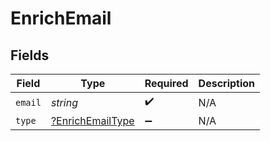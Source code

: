 # EnrichEmail


## Fields

| Field                                                      | Type                                                       | Required                                                   | Description                                                |
| ---------------------------------------------------------- | ---------------------------------------------------------- | ---------------------------------------------------------- | ---------------------------------------------------------- |
| `email`                                                    | *string*                                                   | :heavy_check_mark:                                         | N/A                                                        |
| `type`                                                     | [?EnrichEmailType](../../models/shared/EnrichEmailType.md) | :heavy_minus_sign:                                         | N/A                                                        |